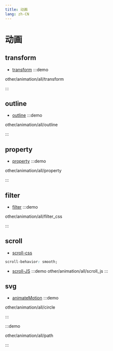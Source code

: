 ```yaml
---
title: 动画
lang: zh-CN
---
```


# 动画

## transform
* [transform](../css/transform.md)
:::demo

other/animation/all/transform

:::
## outline
* [outline](../css/outline.md)
:::demo

other/animation/all/outline

:::

## property
* [property](../css/property.md)
:::demo

other/animation/all/property

:::

## filter
* [filter](../css/filter.md)
:::demo 

other/animation/all/filter_css

:::

## scroll
* [scroll-css](../css/scroll.md)
```css
scroll-behavior: smooth;
```

* [scroll-JS](../webAPI/scroll.md)
:::demo
other/animation/all/scroll_js
:::


## svg
* [animateMotion](../html/svg.md#animatemotion-动画路径)
:::demo

other/animation/all/circle

:::

:::demo

other/animation/all/path

:::